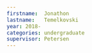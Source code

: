 ```yaml
---
firstname:  Jonathon
lastname:   Temelkovski
year: 2018-
categories: undergraduate
supervisor: Petersen
---
```

